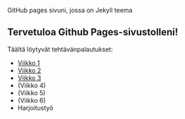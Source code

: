 GitHub pages sivuni, jossa on Jekyll teema
## Tervetuloa Github Pages-sivustolleni!
Täältä löytyvät tehtävänpalautukset:
- [Viikko 1](vko1.html)
- [Viikko 2](vko2.md)
- [Viikko 3](vko3/index.html)
- (Viikko 4)
- (Viikko 5)
- (Viikko 6)
- Harjoitustyö
